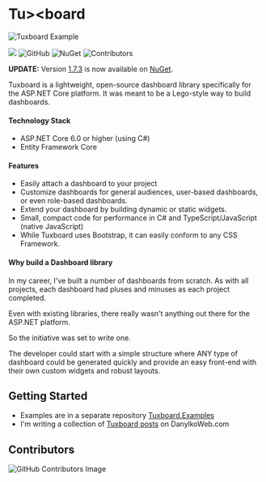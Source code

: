 # Tu><board 

![Tuxboard Example](images/TuxboardExample.png)

<p>
  <img src="https://jdanylko.vsrm.visualstudio.com/_apis/public/Release/badge/624b04d9-c444-4cb9-bd43-23d11c8291b0/1/2" />
  <img alt="GitHub" src="https://img.shields.io/github/license/jdanylko/Tuxboard">
  <img alt="NuGet" src="https://img.shields.io/nuget/v/Tuxboard.core">
  <img alt="Contributors" src="https://img.shields.io/github/contributors/jdanylko/Tuxboard">
</p>

**UPDATE:** Version [1.7.3](https://github.com/jdanylko/Tuxboard/discussions/41) is now available on <a href="https://www.nuget.org/packages/Tuxboard.Core/" title="Go to Tuxboard.Core on NuGet.org">NuGet</a>.

Tuxboard is a lightweight, open-source dashboard library specifically for the ASP.NET Core platform. It was meant to be
a Lego-style way to build dashboards.

#### Technology Stack

  - ASP.NET Core 6.0 or higher (using C#)
  - Entity Framework Core
  
#### Features

 * Easily attach a dashboard to your project
 * Customize dashboards for general audiences, user-based dashboards, or even role-based dashboards.
 * Extend your dashboard by building dynamic or static widgets.
 * Small, compact code for performance in C# and TypeScript/JavaScript (native JavaScript)
 * While Tuxboard uses Bootstrap, it can easily conform to any CSS Framework.

#### Why build a Dashboard library
In my career, I've built a number of dashboards from scratch. 
As with all projects, each dashboard had pluses and minuses as each project completed.

Even with existing libraries, there really wasn't anything out there for the ASP.NET platform.

So the initiative was set to write one.

The developer could start with a simple structure where
ANY type of dashboard could be generated quickly and 
provide an easy front-end with
their own custom widgets and robust layouts.

## Getting Started

 * Examples are in a separate repository [Tuxboard.Examples](https://github.com/jdanylko/Tuxboard.Examples)
 * I'm writing a collection of [Tuxboard posts](https://www.danylkoweb.com/Tuxboard/) on DanylkoWeb.com

## Contributors
![GitHub Contributors Image](https://contrib.rocks/image?repo=jdanylko/Tuxboard)

